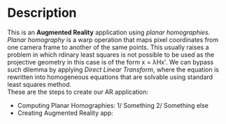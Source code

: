 # Description
This is an **Augmented Reality** application using *planar homographies*. 
<br/>
*Planar homography* is a warp operation that maps pixel coordinates from one camera frame to another of the same points. This usually raises a problem in which 
rdinary least squares is not possible to be used as the projective geometry in this case is of the form x = λHx′. We can bypass such dilemma by applying *Direct Linear Transform*, where the equation is rewritten into homogeneous equations that are solvable using standard least squares method. 
<br/> 
These are the steps to create our AR application:
- Computing Planar Homographies:
	1/ Something
	2/ Something else
- Creating Augmented Reality app:
